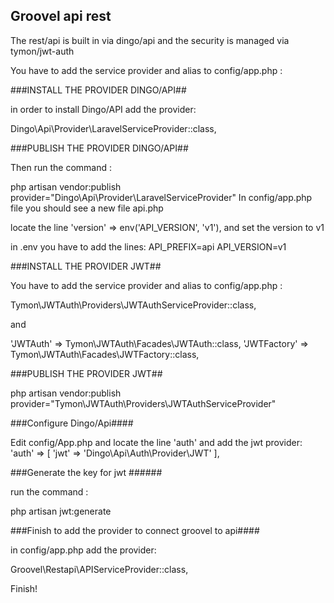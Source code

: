 ## Groovel api rest ##

The rest/api is built in via dingo/api and the security is managed via tymon/jwt-auth

You have to add the service provider and alias to config/app.php :

###INSTALL THE PROVIDER DINGO/API##

in order to install Dingo/API add the provider:
 
Dingo\Api\Provider\LaravelServiceProvider::class,

###PUBLISH THE PROVIDER DINGO/API##

Then run the command :

 php artisan vendor:publish provider="Dingo\Api\Provider\LaravelServiceProvider"
 In config/app.php file you should see a new file api.php
 
 locate the line  'version' => env('API_VERSION', 'v1'), and set the version to v1
 
 in .env you have to add the lines: 
API_PREFIX=api
API_VERSION=v1

###INSTALL THE PROVIDER JWT##

You have to add the service provider and alias to config/app.php :

Tymon\JWTAuth\Providers\JWTAuthServiceProvider::class,

and

'JWTAuth' => Tymon\JWTAuth\Facades\JWTAuth::class,
'JWTFactory' => Tymon\JWTAuth\Facades\JWTFactory::class,
  

###PUBLISH THE PROVIDER JWT##

php artisan vendor:publish provider="Tymon\JWTAuth\Providers\JWTAuthServiceProvider"
 
###Configure Dingo/Api####

Edit config/App.php and locate the line 'auth' and add the jwt provider:
 'auth' => [
    		'jwt' => 'Dingo\Api\Auth\Provider\JWT'
    ],

###Generate the key for jwt ######

run the command :

php artisan jwt:generate
 
###Finish to add the provider to connect groovel to api####

in config/app.php add the provider:
 
Groovel\Restapi\APIServiceProvider::class,

Finish!
